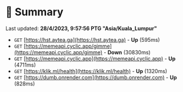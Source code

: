 # 📖 Summary
Last updated: **28/4/2023, 9:57:56 PTG "Asia/Kuala_Lumpur"**

- `GET` [https://hst.aytea.ga](https://hst.aytea.ga) - **Up** (595ms)
- `GET` [https://memeapi.cyclic.app/gimme](https://memeapi.cyclic.app/gimme) - **Down** (30830ms)
- `GET` [https://memeapi.cyclic.app](https://memeapi.cyclic.app) - **Up** (4711ms)
- `GET` [https://klik.ml/health](https://klik.ml/health) - **Up** (1320ms)
- `GET` [https://dumb.onrender.com](https://dumb.onrender.com) - **Up** (828ms)
